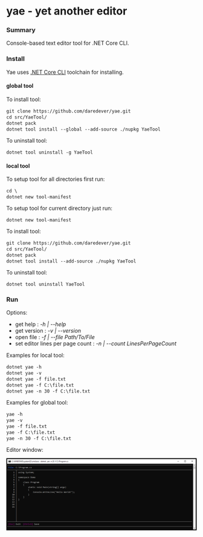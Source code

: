 # yae - yet another editor

### Summary

Console-based text editor tool for .NET Core CLI.

### Install

Yae uses [.NET Core CLI](https://docs.microsoft.com/en-us/dotnet/core/tools/) toolchain for installing.

#### global tool

To install tool:
 
```text
git clone https://github.com/daredever/yae.git
cd src/YaeTool/
dotnet pack
dotnet tool install --global --add-source ./nupkg YaeTool
```

To uninstall tool:
 
```text
dotnet tool uninstall -g YaeTool
```
 
#### local tool

To setup tool for all directories first run:
```text
cd \
dotnet new tool-manifest
```

To setup tool for current directory just run:
```text
dotnet new tool-manifest
```

To install tool:
 
```text
git clone https://github.com/daredever/yae.git
cd src/YaeTool/
dotnet pack
dotnet tool install --add-source ./nupkg YaeTool
```

To uninstall tool:
 
```text
dotnet tool uninstall YaeTool
```

### Run

Options:

- get help :  *-h | --help*
- get version : *-v | --version*
- open file : *-f | --file Path/To/File*
- set editor lines per page count : *-n | --count LinesPerPageCount*

Examples for local tool:
 
```text
dotnet yae -h
dotnet yae -v
dotnet yae -f file.txt
dotnet yae -f C:\file.txt
dotnet yae -n 30 -f C:\file.txt
```

Examples for global tool:
 
```text
yae -h
yae -v
yae -f file.txt
yae -f C:\file.txt
yae -n 30 -f C:\file.txt
```

Editor window:

![editor](docs/images/yae.png)
